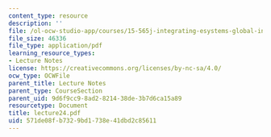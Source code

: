 ```yaml
---
content_type: resource
description: ''
file: /ol-ocw-studio-app/courses/15-565j-integrating-esystems-global-information-systems-spring-2002/571de08fb7329bd1738e41dbd2c85611_lecture24.pdf
file_size: 46336
file_type: application/pdf
learning_resource_types:
- Lecture Notes
license: https://creativecommons.org/licenses/by-nc-sa/4.0/
ocw_type: OCWFile
parent_title: Lecture Notes
parent_type: CourseSection
parent_uid: 9d6f9cc9-8ad2-8214-38de-3b7d6ca15a89
resourcetype: Document
title: lecture24.pdf
uid: 571de08f-b732-9bd1-738e-41dbd2c85611
---
```

